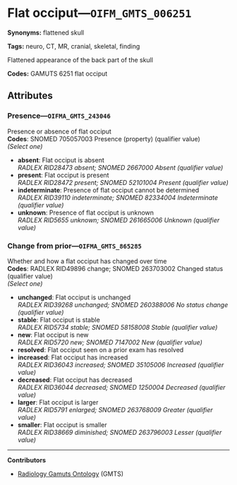 # Flat occiput—`OIFM_GMTS_006251`

**Synonyms:** flattened skull

**Tags:** neuro, CT, MR, cranial, skeletal, finding

Flattened appearance of the back part of the skull

**Codes:** GAMUTS 6251 flat occiput

## Attributes

### Presence—`OIFMA_GMTS_243046`

Presence or absence of flat occiput  
**Codes**: SNOMED 705057003 Presence (property) (qualifier value)  
*(Select one)*

- **absent**: Flat occiput is absent  
_RADLEX RID28473 absent; SNOMED 2667000 Absent (qualifier value)_
- **present**: Flat occiput is present  
_RADLEX RID28472 present; SNOMED 52101004 Present (qualifier value)_
- **indeterminate**: Presence of flat occiput cannot be determined  
_RADLEX RID39110 indeterminate; SNOMED 82334004 Indeterminate (qualifier value)_
- **unknown**: Presence of flat occiput is unknown  
_RADLEX RID5655 unknown; SNOMED 261665006 Unknown (qualifier value)_

### Change from prior—`OIFMA_GMTS_865285`

Whether and how a flat occiput has changed over time  
**Codes**: RADLEX RID49896 change; SNOMED 263703002 Changed status (qualifier value)  
*(Select one)*

- **unchanged**: Flat occiput is unchanged  
_RADLEX RID39268 unchanged; SNOMED 260388006 No status change (qualifier value)_
- **stable**: Flat occiput is stable  
_RADLEX RID5734 stable; SNOMED 58158008 Stable (qualifier value)_
- **new**: Flat occiput is new  
_RADLEX RID5720 new; SNOMED 7147002 New (qualifier value)_
- **resolved**: Flat occiput seen on a prior exam has resolved  
- **increased**: Flat occiput has increased  
_RADLEX RID36043 increased; SNOMED 35105006 Increased (qualifier value)_
- **decreased**: Flat occiput has decreased  
_RADLEX RID36044 decreased; SNOMED 1250004 Decreased (qualifier value)_
- **larger**: Flat occiput is larger  
_RADLEX RID5791 enlarged; SNOMED 263768009 Greater (qualifier value)_
- **smaller**: Flat occiput is smaller  
_RADLEX RID38669 diminished; SNOMED 263796003 Lesser (qualifier value)_

---

**Contributors**

- [Radiology Gamuts Ontology](https://gamuts.net/) (GMTS)